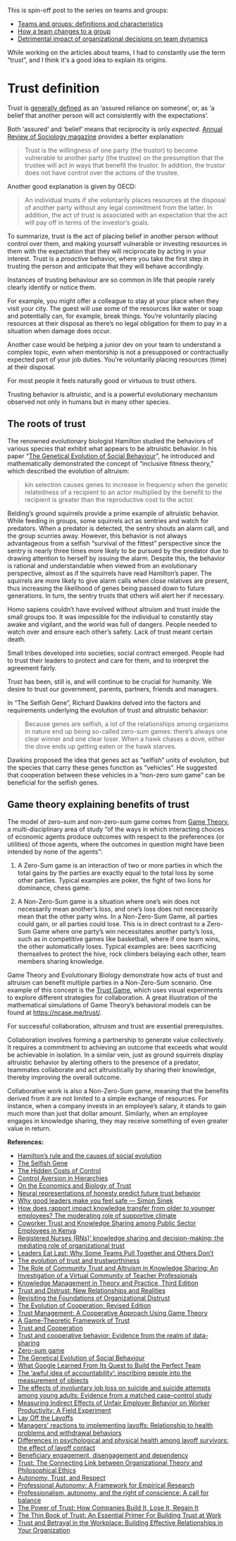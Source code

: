 This is spin-off post to the series on teams and groups:

- [Teams and groups: definitions and characteristics ](https://sharovatov.github.io/e/2024-01-teams-groups.html)
- [How a team changes to a group](https://sharovatov.github.io/e/2024-01-teams-groups-processes.html)
- [Detrimental impact of organizational decisions on team dynamics](https://sharovatov.github.io/e/2024-02-teams-groups-orgdesign.html)

While working on the articles about teams, I had to constantly use the term “trust”, and I think it's a good idea to explain its origins.

# Trust definition

Trust is [generally defined](https://www.merriam-webster.com/dictionary/trust) as an ‘assured reliance on someone’, or, as ‘a belief that another person will act consistently with the expectations’.

Both ‘assured’ and ‘belief’ means that reciprocity is only _expected_. [Annual Review of Sociology magazine](https://www.annualreviews.org/doi/10.1146/annurev-soc-082120-082850) provides a better explanation:

> Trust is the willingness of one party (the trustor) to become vulnerable to another party (the trustee) on the presumption that the trustee will act in ways that benefit the trustor. In addition, the trustor does not have control over the actions of the trustee.

Another good explanation is given by OECD:

> An individual trusts if she voluntarily places resources at the disposal of another party without any legal commitment from the latter. In addition, the act of trust is associated with an expectation that the act will pay off in terms of the investor’s goals.

To summarize, trust is the act of placing belief in another person without control over them, and making yourself vulnerable or investing resources in them with the expectation that they will reciprocate by acting in your interest. Trust is a _proactive_ behavior, where you take the first step in trusting the person and anticipate that they will behave accordingly.

Instances of trusting behaviour are so common in life that people rarely clearly identify or notice them.

For example, you might offer a colleague to stay at your place when they visit your city. The guest will use some of the resources like water or soap and potentially can, for example, break things. You’re voluntarily placing resources at their disposal as there’s no legal obligation for them to pay in a situation when damage does occur.

Another case would be helping a junior dev on your team to understand a complex topic, even when mentorship is not a presupposed or contractually expected part of your job duties. You’re voluntarily placing resources (time) at their disposal.

For most people it feels naturally good or virtuous to trust others.

Trusting behavior is altruistic, and is a powerful evolutionary mechanism observed not only in humans but in many other species.

## The roots of trust

The renowned evolutionary biologist Hamilton studied the behaviors of various species that exhibit what appears to be altruistic behavior. In his paper “[The Genetical Evolution of Social Behaviour](https://www.sciencedirect.com/science/article/abs/pii/0022519364900384)”, he introduced and mathematically demonstrated the concept of “inclusive fitness theory,” which described the evolution of altruism:

> kin selection causes genes to increase in frequency when the genetic relatedness of a recipient to an actor multiplied by the benefit to the recipient is greater than the reproductive cost to the actor.

Belding’s ground squirrels provide a prime example of altruistic behavior. While feeding in groups, some squirrels act as sentries and watch for predators. When a predator is detected, the sentry shouts an alarm call, and the group scurries away. However, this behavior is not always advantageous from a selfish “survival of the fittest” perspective since the sentry is nearly three times more likely to be pursued by the predator due to drawing attention to herself by issuing the alarm. Despite this, the behavior is rational and understandable when viewed from an evolutionary perspective, almost as if the squirrels have read Hamilton’s paper. The squirrels are more likely to give alarm calls when close relatives are present, thus increasing the likelihood of genes being passed down to future generations. In turn, the sentry trusts that others will alert her if necessary.

Homo sapiens couldn’t have evolved without altruism and trust inside the small groups too. It was impossible for the individual to constantly stay awake and vigilant, and the world was full of dangers. People needed to watch over and ensure each other’s safety. Lack of trust meant certain death.

Small tribes developed into societies; social contract emerged. People had to trust their leaders to protect and care for them, and to interpret the agreement fairly.

Trust has been, still is, and will continue to be crucial for humanity. We desire to trust our government, parents, partners, friends and managers.

In “The Selfish Gene”, Richard Dawkins delved into the factors and requirements underlying the evolution of trust and altruistic behavior:

> Because genes are selfish, a lot of the relationships among organisms in nature end up being so-called zero-sum games: there’s always one clear winner and one clear loser. When a hawk chases a dove, either the dove ends up getting eaten or the hawk starves.

Dawkins proposed the idea that genes act as “selfish” units of evolution, but the species that carry these genes function as “vehicles”. He suggested that cooperation between these vehicles in a “non-zero sum game” can be beneficial for the selfish genes.

## Game theory explaining benefits of trust

The model of zero-sum and non-zero-sum game comes from [Game Theory](https://plato.stanford.edu/entries/game-theory/), a multi-disciplinary area of study “of the ways in which interacting choices of economic agents produce outcomes with respect to the preferences (or utilities) of those agents, where the outcomes in question might have been intended by none of the agents”:

1. A Zero-Sum game is an interaction of two or more parties in which the total gains by the parties are exactly equal to the total loss by some other parties. Typical examples are poker, the fight of two lions for dominance, chess game.

2. A Non-Zero-Sum game is a situation where one’s win does not necessarily mean another’s loss, and one’s loss does not necessarily mean that the other party wins. In a Non-Zero-Sum Game, all parties could gain, or all parties could lose. This is in direct contrast to a Zero-Sum Game where one party’s win necessitates another party’s loss, such as in competitive games like basketball, where if one team wins, the other automatically loses. Typical examples are: bees sacrificing themselves to protect the hive, rock climbers belaying each other, team members sharing knowledge.

Game Theory and Evolutionary Biology demonstrate how acts of trust and altruism can benefit multiple parties in a Non-Zero-Sum scenario. One example of this concept is the [Trust Game](https://www.youtube.com/watch?v=6IYp8Kqn3do), which uses visual experiments to explore different strategies for collaboration. A great illustration of the mathematical simulations of Game Theory’s behavioral models can be found at https://ncase.me/trust/.

For successful collaboration, altruism and trust are essential prerequisites.

Collaboration involves forming a partnership to generate value collectively. It requires a commitment to achieving an outcome that exceeds what would be achievable in isolation. In a similar vein, just as ground squirrels display altruistic behavior by alerting others to the presence of a predator, teammates collaborate and act altruistically by sharing their knowledge, thereby improving the overall outcome.

Collaborative work is also a Non-Zero-Sum game, meaning that the benefits derived from it are not limited to a simple exchange of resources. For instance, when a company invests in an employee’s salary, it stands to gain much more than just that dollar amount. Similarly, when an employee engages in knowledge sharing, they may receive something of even greater value in return.

**References:**

- [Hamilton’s rule and the causes of social evolution](https://www.ncbi.nlm.nih.gov/pmc/articles/PMC3982664/)
- [The Selfish Gene](https://www.amazon.com/Selfish-Gene-Popular-Science/dp/0192860925)
- [The Hidden Costs of Control](https://www.jstor.org/stable/30034987)
- [Control Aversion in Hierarchies](https://www.econstor.eu/bitstream/10419/263709/1/cesifo1_wp9779.pdf)
- [On the Economics and Biology of Trust](https://academic.oup.com/jeea/article-abstract/7/2-3/235/2295805?redirectedFrom=fulltext)
- [Neural representations of honesty predict future trust behavior](https://pubmed.ncbi.nlm.nih.gov/31729396/)
- [Why good leaders make you feel safe — Simon Sinek](https://www.youtube.com/watch?v=lmyZMtPVodo)
- [How does rapport impact knowledge transfer from older to younger employees? The moderating role of supportive climate](https://www.frontiersin.org/articles/10.3389/fpsyg.2022.1032143/full)
- [Coworker Trust and Knowledge Sharing among Public Sector Employees in Kenya](https://pubmed.ncbi.nlm.nih.gov/32197432/)
- [Registered Nurses (RNs)’ knowledge sharing and decision-making: the mediating role of organizational trust](https://pubmed.ncbi.nlm.nih.gov/30740677/)
- [Leaders Eat Last: Why Some Teams Pull Together and Others Don’t](https://www.amazon.com/Leaders-Eat-Last-Together-Others-ebook/dp/B00DGZKQM8)
- [The evolution of trust and trustworthiness](https://www.ncbi.nlm.nih.gov/pmc/articles/PMC7482572/)
- [The Role of Community Trust and Altruism in Knowledge Sharing: An Investigation of a Virtual Community of Teacher Professionals](https://www.jstor.org/stable/jeductechsoci.17.3.168)
- [Knowledge Management in Theory and Practice, Third Edition](https://mitpress.mit.edu/9780262036870/knowledge-management-in-theory-and-practice/)
- [Trust and Distrust: New Relationships and Realities](https://www.jstor.org/stable/259288)
- [Revisiting the Foundations of Organizational Distrust](https://www.nowpublishers.com/article/Details/MGT-001)
- [The Evolution of Cooperation: Revised Edition](https://www.amazon.com/Evolution-Cooperation-Revised-Robert-Axelrod/dp/0465005640)
- [Trust Management: A Cooperative Approach Using Game Theory](https://www.intechopen.com/chapters/84754)
- [A Game-Theoretic Framework of Trust](https://www.jstor.org/stable/40397571)
- [Trust and Cooperation](https://www.frontiersin.org/articles/10.3389/frobt.2022.676767/full)
- [Trust and cooperative behavior: Evidence from the realm of data-sharing](https://journals.plos.org/plosone/article?id=10.1371/journal.pone.0220115)
- [Zero-sum game](https://www.nature.com/articles/nphys3980)
- [The Genetical Evolution of Social Behaviour](https://www.sciencedirect.com/science/article/abs/pii/0022519364900384)
- [What Google Learned From Its Quest to Build the Perfect Team](https://www.nytimes.com/2016/02/28/magazine/what-google-learned-from-its-quest-to-build-the-perfect-team.html?smid=pl-share)
- [The ‘awful idea of accountability’: inscribing people into the measurement of objects](https://gwern.net/doc/statistics/decision/1996-hoskin.pdf)
- [The effects of involuntary job loss on suicide and suicide attempts among young adults: Evidence from a matched case–control study](https://journals.sagepub.com/doi/full/10.1177/0004867414521502?casa_token=OieOknD1x3sAAAAA%3AGCMM6HLFsevJ-PxWun6vFwuw32rCvEyGj22OgwfMs7enT3_f_yy3v8Ok1yln-4xcS5czl-vVfbBS)
- [Measuring Indirect Effects of Unfair Employer Behavior on Worker Productivity: A Field Experiment](https://www.econstor.eu/bitstream/10419/174038/1/dp11128.pdf)
- [Lay Off the Layoffs](https://www.careerusa.org/resources/career-files/158-resources/career-files/16-must-read-articles/372-lay-off-the-layoffs.html)
- [Managers’ reactions to implementing layoffs: Relationship to health problems and withdrawal behaviors](https://onlinelibrary.wiley.com/doi/10.1002/hrm.20102)
- [Differences in psychological and physical health among layoff survivors: the effect of layoff contact](https://pubmed.ncbi.nlm.nih.gov/11199253/)
- [Beneficiary engagement, disengagement and dependency](https://www.changingfuturesnottingham.co.uk/uploadedfiles/documents/55-1598454564-disengagement_briefing_20.pdf)
- [Trust: The Connecting Link between Organizational Theory and Philosophical Ethics](https://www.jstor.org/stable/258851)
- [Autonomy, Trust, and Respect](https://pubmed.ncbi.nlm.nih.gov/26668168/)
- [Professional Autonomy: A Framework for Empirical Research](https://www.jstor.org/stable/3857498)
- [Professionalism, autonomy, and the right of conscience: A call for balance](https://www.sciencedirect.com/science/article/abs/pii/S2352552519300775)
- [The Power of Trust: How Companies Build It, Lose It, Regain It](https://www.amazon.com/Power-Trust-Companies-Build-Regain/dp/1541756673)
- [The Thin Book of Trust: An Essential Primer For Building Trust at Work](https://www.amazon.com/Thin-Book-Trust-Essential-Building/dp/0988953862/)
- [Trust and Betrayal in the Workplace: Building Effective Relationships in Your Organization](https://www.amazon.com/Trust-Betrayal-Workplace-Relationships-Organization/dp/1626562571)
